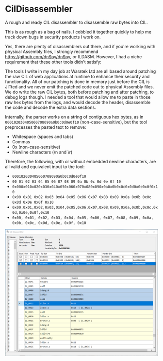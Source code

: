 # CilDisassembler
A rough and ready CIL disassembler to disassemble raw bytes into CIL.

This is as rough as a bag of nails. I cobbled it together quickly to help me track down bugs in security products I work on.

Yes, there are plenty of disassemblers out there, and if you're working with physical Assembly files, I strongly recommend https://github.com/dnSpy/dnSpy, or ILDASM. However, I had a niche requirement that these other tools didn't satisfy: 

The tools I write in my day job at Waratek Ltd are all based around patching the raw CIL of web applications at runtime to enhance their security and functionality. All of our patching is done in memory just before the CIL is JITted and we never emit the patched code out to physical Assembly files. We do write the raw CIL bytes, both before patching and after patching, to debug logs though. I needed a tool that would allow me to paste in those raw hex bytes from the logs, and would decode the header, disassemble the code and decode the extra data sections.

Internally, the parser works on a string of contiguous hex bytes, as in `000102030405060708090a0b0c0d0e0f10` (non-case-sensitive), but the tool preprocesses the pasted text to remove:
* Whitespace (spaces and tabs)
* Commas
* 0x (non-case-sensitive)
* Newline characters (\n and \r)

Therefore, the following, with or without embedded newline characters, are all valid and equivalent input to the tool:
* `000102030405060708090a0b0c0d0e0f10`
* `00 01 02 03 04 05 06 07 08 09 0a 0b 0c 0d 0e 0f 10`
* `0x000x010x020x030x040x050x060x070x080x090x0a0x0b0x0c0x0d0x0e0x0f0x10`
* `0x00 0x01 0x02 0x03 0x04 0x05 0x06 0x07 0x08 0x09 0x0a 0x0b 0x0c 0x0d 0x0e 0x0f 0x10`
* `0x00,0x01,0x02,0x03,0x04,0x05,0x06,0x07,0x08,0x09,0x0a,0x0b,0x0c,0x0d,0x0e,0x0f,0x10`
* `0x00, 0x01, 0x02, 0x03, 0x04, 0x05, 0x06, 0x07, 0x08, 0x09, 0x0a, 0x0b, 0x0c, 0x0d, 0x0e, 0x0f, 0x10`

<img src="/images/CilDisassembler.png" alt="CilDisassembler"/>
